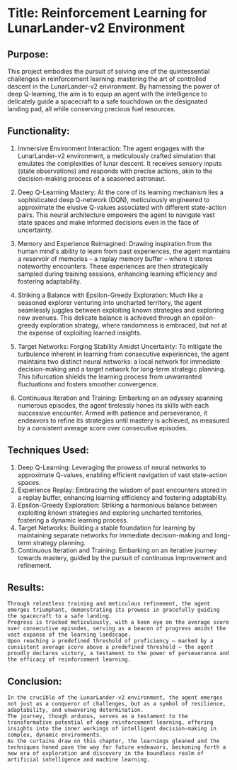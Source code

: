 # Title: Reinforcement Learning for LunarLander-v2 Environment

## Purpose:

This project embodies the pursuit of solving one of the quintessential challenges in reinforcement learning: mastering the art of controlled descent in the LunarLander-v2 environment. By harnessing the power of deep Q-learning, the aim is to equip an agent with the intelligence to delicately guide a spacecraft to a safe touchdown on the designated landing pad, all while conserving precious fuel resources.

## Functionality:

1. Immersive Environment Interaction: The agent engages with the LunarLander-v2 environment, a meticulously crafted simulation that emulates the complexities of lunar descent. It receives sensory inputs (state observations) and responds with precise actions, akin to the decision-making process of a seasoned astronaut.

2. Deep Q-Learning Mastery: At the core of its learning mechanism lies a sophisticated deep Q-network (DQN), meticulously engineered to approximate the elusive Q-values associated with different state-action pairs. This neural architecture empowers the agent to navigate vast state spaces and make informed decisions even in the face of uncertainty.

3. Memory and Experience Reimagined: Drawing inspiration from the human mind's ability to learn from past experiences, the agent maintains a reservoir of memories – a replay memory buffer – where it stores noteworthy encounters. These experiences are then strategically sampled during training sessions, enhancing learning efficiency and fostering adaptability.

4. Striking a Balance with Epsilon-Greedy Exploration: Much like a seasoned explorer venturing into uncharted territory, the agent seamlessly juggles between exploiting known strategies and exploring new avenues. This delicate balance is achieved through an epsilon-greedy exploration strategy, where randomness is embraced, but not at the expense of exploiting learned insights.

5. Target Networks: Forging Stability Amidst Uncertainty: To mitigate the turbulence inherent in learning from consecutive experiences, the agent maintains two distinct neural networks: a local network for immediate decision-making and a target network for long-term strategic planning. This bifurcation shields the learning process from unwarranted fluctuations and fosters smoother convergence.

6. Continuous Iteration and Training: Embarking on an odyssey spanning numerous episodes, the agent tirelessly hones its skills with each successive encounter. Armed with patience and perseverance, it endeavors to refine its strategies until mastery is achieved, as measured by a consistent average score over consecutive episodes.

## Techniques Used:

1. Deep Q-Learning: Leveraging the prowess of neural networks to approximate Q-values, enabling efficient navigation of vast state-action spaces.
2. Experience Replay: Embracing the wisdom of past encounters stored in a replay buffer, enhancing learning efficiency and fostering adaptability.
3. Epsilon-Greedy Exploration: Striking a harmonious balance between exploiting known strategies and exploring uncharted territories, fostering a dynamic learning process.
4. Target Networks: Building a stable foundation for learning by maintaining separate networks for immediate decision-making and long-term strategy planning.
5. Continuous Iteration and Training: Embarking on an iterative journey towards mastery, guided by the pursuit of continuous improvement and refinement.

## Results:

    Through relentless training and meticulous refinement, the agent emerges triumphant, demonstrating its prowess in gracefully guiding the spacecraft to a safe landing.
    Progress is tracked meticulously, with a keen eye on the average score over consecutive episodes, serving as a beacon of progress amidst the vast expanse of the learning landscape.
    Upon reaching a predefined threshold of proficiency – marked by a consistent average score above a predefined threshold – the agent proudly declares victory, a testament to the power of perseverance and the efficacy of reinforcement learning.

## Conclusion:

    In the crucible of the LunarLander-v2 environment, the agent emerges not just as a conqueror of challenges, but as a symbol of resilience, adaptability, and unwavering determination.
    The journey, though arduous, serves as a testament to the transformative potential of deep reinforcement learning, offering insights into the inner workings of intelligent decision-making in complex, dynamic environments.
    As the curtains draw on this chapter, the learnings gleaned and the techniques honed pave the way for future endeavors, beckoning forth a new era of exploration and discovery in the boundless realm of artificial intelligence and machine learning.
